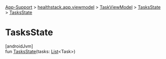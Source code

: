 
[App-Support](../../../../index.html) > [healthstack.app.viewmodel](../../index.html) > [TaskViewModel](../index.html) > [TasksState](index.html) > [TasksState](-tasks-state.html)



# TasksState



[androidJvm]\
fun [TasksState](-tasks-state.html)(tasks: [List](https://kotlinlang.org/api/latest/jvm/stdlib/kotlin.collections/-list/index.html)&lt;Task&gt;)





